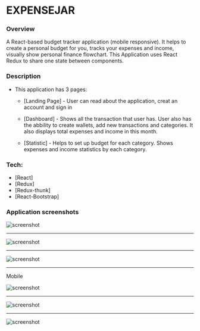 # EXPENSEJAR

### Overview

A React-based budget tracker application (mobile responsive). It helps to create a personal budget for you, tracks your expenses and income, visually show personal finance flowchart.
This Application uses React Redux to share one state between components.

### Description

- This application has 3 pages:

  - [Landing Page] - User can read about the application, creat an account and sign in

  - [Dashboard] - Shows all the transaction that user has. User also has the abbility to create wallets, add new transactions and categories. It also displays total expenses and income in this month.

  - [Statistic] - Helps to set up budget for each category. Shows expenses and income statistics by each category.

### Tech:

- [React]
- [Redux]
- [Redux-thunk]
- [React-Bootstrap]

### Application screenshots

![screenshot](screenshots/screencapture_0.png)

---

![screenshot](screenshots/screencapture_1.png)

---

![screenshot](screenshots/screencapture_2.png)

---

Mobile

![screenshot](screenshots/screencapture_5.png)

---

![screenshot](screenshots/screencapture_3.png)

---

![screenshot](screenshots/screencapture_4.png)
